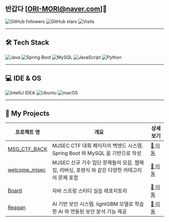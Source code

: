 ## 반갑다 [ORI-MORI@naver.com]👋

![GitHub followers](https://img.shields.io/github/followers/YOUR_GITHUB_USERNAME?style=social)
![GitHub stars](https://img.shields.io/github/stars/YOUR_GITHUB_USERNAME?style=social)
![Visits](https://komarev.com/ghpvc/?username=YOUR_GITHUB_USERNAME&color=blue)

---

## 🛠 Tech Stack

![Java](https://img.shields.io/badge/Java-007396?style=flat&logo=java&logoColor=white)
![Spring Boot](https://img.shields.io/badge/SpringBoot-6DB33F?style=flat&logo=spring-boot&logoColor=white)
![MySQL](https://img.shields.io/badge/MySQL-4479A1?style=flat&logo=mysql&logoColor=white)
![JavaScript](https://img.shields.io/badge/JavaScript-F7DF1E?style=flat&logo=javascript&logoColor=black)
![Python](https://img.shields.io/badge/Python-3776AB?style=flat&logo=python&logoColor=white)

---

## 💻 IDE & OS

![IntelliJ IDEA](https://img.shields.io/badge/IntelliJIDEA-000000?style=flat&logo=intellijidea&logoColor=white)
![Ubuntu](https://img.shields.io/badge/Ubuntu-E95420?style=flat&logo=ubuntu&logoColor=white)
![macOS](https://img.shields.io/badge/macOS-000000?style=flat&logo=apple&logoColor=white)

---

## 📂 My Projects

| 프로젝트 명 | 개요 | 상세 보기 |
|------------|------|-----------|
| [MSG_CTF_BACK](https://github.com/ORI-MORI/MSG_CTF_BACK) | MJSEC CTF 대회 페이지의 백엔드 시스템. Spring Boot 와 MySQL 을 기반으로 작성 | [🔗 이동](https://github.com/ORI-MORI/MSG_CTF_BACK) |
| [welcome_mjsec](https://github.com/ORI-MORI/welcome_mjsec) | MJSEC 신규 기수 입단 문제들의 모음. 웹해킹, 리버싱, 포렌식 와 같은 다양한 카테고리의 문제 포함 | [🔗 이동](https://github.com/ORI-MORI/welcome_mjsec) |
| [Board](https://github.com/ORI-MORI/board) | 자바 스프링 스터디 실습 레포지토리 | [🔗 이동](https://github.com/ORI-MORI/board) |
| [Reagan](https://github.com/MJSEC-MJU/Reagan) | AI 기반 보안 시스템. lightGBM 모델로 학습한 AI 와 연동된 보안 분석 기능 제공 | [🔗 이동](https://github.com/MJSEC-MJU/Reagan) |
